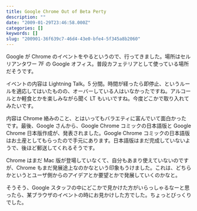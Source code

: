 ```yaml
---
title: Google Chrome Out of Beta Perty
description: ""
date: "2009-01-29T23:46:58.000Z"
categories: []
keywords: []
slug: "200901-36f639c7-46d4-43e0-bfe4-5f345a8b2060"
---
```


Google が Chrome のイベントをやるというので、行ってきました。場所はセルリアンタワー 7F の Google オフィス。普段カフェテリアとして使っている場所だそうです。

イベントの内容は Lightning Talk。5 分間。時間が経ったら即停止、というルールを適応してはいたものの、オーバーしている人はいなかったですね。アルコールとか軽食とかを楽しみながら聞く LT もいいですね。今度どこかで取り入れてみたいです。

内容は Chrome 絡みのこと、とはいってもバラエティに富んでいて面白かったです。最後、Google さんから、Google Chrome コミックの日本語版と Google Chrome 日本版作成が、発表されました。Google Chrome コミックの日本語版はお土産としてもらったので手元にあります。日本語版はまだ完成していないようで、後ほど郵送してくれるそうです。

Chrome はまだ Mac 版が登場していなくて、自分もあまり使えていないのですが、Chrome もまだ発展途上なのかなという印象もうけました。これは、どちらかというとユーザ側からのアイデアとか要望とかで発展していくのかなと。

そうそう、Google スタッフの中にどこかで見かけた方がいらっしゃるなーと思ったら、某ブラウザのイベントの時にお見かけした方でした。ちょっとびっくりでした。
